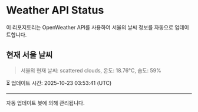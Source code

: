 
# Weather API Status

이 리포지토리는 OpenWeather API를 사용하여 서울의 날씨 정보를 자동으로 업데이트합니다.

## 현재 서울 날씨
> 서울의 현재 날씨: scattered clouds, 온도: 18.76°C, 습도: 59%

⏳ 업데이트 시간: 2025-10-23 03:53:41 (UTC)

---
자동 업데이트 봇에 의해 관리됩니다.
